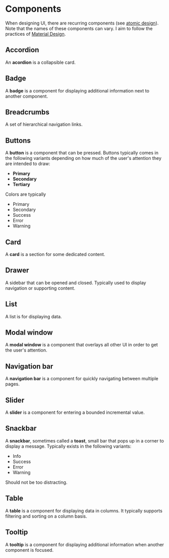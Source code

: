 # Components

When designing UI, there are recurring components (see
[atomic design](./atomic_design.md)). Note that the names of these components
can vary. I aim to follow the practices of
[Material Design](https://m3.material.io/components).

## Accordion

An **acordion** is a collapsible card.

## Badge

A **badge** is a component for displaying additional information next to another
component.

## Breadcrumbs

A set of hierarchical navigation links.

## Buttons

A **button** is a component that can be pressed. Buttons typically comes in the
following variants depending on how much of the user's attention they are
intended to draw:

- **Primary**
- **Secondary**
- **Tertiary**

Colors are typically

- Primary
- Secondary
- Success
- Error
- Warning

## Card

A **card** is a section for some dedicated content.

## Drawer

A sidebar that can be opened and closed. Typically used to display navigation or
supporting content.

## List

A list is for displaying data.

## Modal window

A **modal window** is a component that overlays all other UI in order to get the
user's attention.

## Navigation bar

A **navigation bar** is a component for quickly navigating between multiple
pages.

## Slider

A **slider** is a component for entering a bounded incremental value.

## Snackbar

A **snackbar**, sometimes called a **toast**, small bar that pops up in a corner
to display a message. Typically exists in the following variants:

- Info
- Success
- Error
- Warning

Should not be too distracting.

## Table

A **table** is a component for displaying data in columns. It typically supports
filtering and sorting on a column basis.

## Tooltip

A **tooltip** is a component for displaying additional information when another
component is focused.

